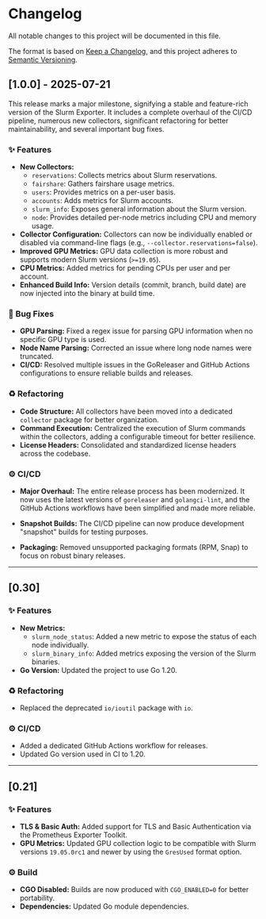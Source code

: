 # Changelog

All notable changes to this project will be documented in this file.

The format is based on [Keep a Changelog](https://keepachangelog.com/en/1.0.0/),
and this project adheres to [Semantic Versioning](https://semver.org/spec/v2.0.0.html).

## [1.0.0] - 2025-07-21

This release marks a major milestone, signifying a stable and feature-rich version of the Slurm Exporter. It includes a complete overhaul of the CI/CD pipeline, numerous new collectors, significant refactoring for better maintainability, and several important bug fixes.

### ✨ Features

- **New Collectors:**
  - `reservations`: Collects metrics about Slurm reservations.
  - `fairshare`: Gathers fairshare usage metrics.
  - `users`: Provides metrics on a per-user basis.
  - `accounts`: Adds metrics for Slurm accounts.
  - `slurm_info`: Exposes general information about the Slurm version.
  - `node`: Provides detailed per-node metrics including CPU and memory usage.
- **Collector Configuration:** Collectors can now be individually enabled or disabled via command-line flags (e.g., `--collector.reservations=false`).
- **Improved GPU Metrics:** GPU data collection is more robust and supports modern Slurm versions (`>=19.05`).
- **CPU Metrics:** Added metrics for pending CPUs per user and per account.
- **Enhanced Build Info:** Version details (commit, branch, build date) are now injected into the binary at build time.

### 🐛 Bug Fixes

- **GPU Parsing:** Fixed a regex issue for parsing GPU information when no specific GPU type is used.
- **Node Name Parsing:** Corrected an issue where long node names were truncated.
- **CI/CD:** Resolved multiple issues in the GoReleaser and GitHub Actions configurations to ensure reliable builds and releases.

### ♻️ Refactoring

- **Code Structure:** All collectors have been moved into a dedicated `collector` package for better organization.
- **Command Execution:** Centralized the execution of Slurm commands within the collectors, adding a configurable timeout for better resilience.
- **License Headers:** Consolidated and standardized license headers across the codebase.

### ⚙️ CI/CD

- **Major Overhaul:** The entire release process has been modernized. It now uses the latest versions of `goreleaser` and `golangci-lint`, and the GitHub Actions workflows have been simplified and made more reliable.

- **Snapshot Builds:** The CI/CD pipeline can now produce development "snapshot" builds for testing purposes.
- **Packaging:** Removed unsupported packaging formats (RPM, Snap) to focus on robust binary releases.

---

## [0.30]

### ✨ Features

- **New Metrics:**
  - `slurm_node_status`: Added a new metric to expose the status of each node individually.
  - `slurm_binary_info`: Added metrics exposing the version of the Slurm binaries.
- **Go Version:** Updated the project to use Go 1.20.

### ♻️ Refactoring

- Replaced the deprecated `io/ioutil` package with `io`.

### ⚙️ CI/CD

- Added a dedicated GitHub Actions workflow for releases.
- Updated Go version used in CI to 1.20.

---

## [0.21]

### ✨ Features

- **TLS & Basic Auth:** Added support for TLS and Basic Authentication via the Prometheus Exporter Toolkit.
- **GPU Metrics:** Updated GPU collection logic to be compatible with Slurm versions `19.05.0rc1` and newer by using the `GresUsed` format option.

### ⚙️ Build

- **CGO Disabled:** Builds are now produced with `CGO_ENABLED=0` for better portability.
- **Dependencies:** Updated Go module dependencies.
